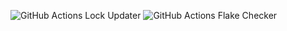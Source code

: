![GitHub Actions Lock Updater](https://img.shields.io/github/actions/workflow/status/Neochaotics/nixosconf/lock-updater.yml?logo=nixos&logoColor=white&label=Lock%20Update&labelColor=%23779ECB)
![GitHub Actions Flake Checker](https://img.shields.io/github/actions/workflow/status/Neochaotics/nixosconf/flake-checker.yml?logo=nixos&logoColor=white&label=Flake%20Check&labelColor=%23779ECB)
